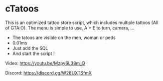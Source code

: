 # cTatoos
This is an optimized tattoo store script, which includes multiple tattoos (All of GTA:O). The menu is simple to use, A + E to turn, camera, ...

- The tatoos are visible on the men, woman or peds
- 0.01ms
- Just add the SQL
- And start the script !

Video: https://youtu.be/Mzpy6L38m_Q

Discord: https://discord.gg/W28UXTSfmX
